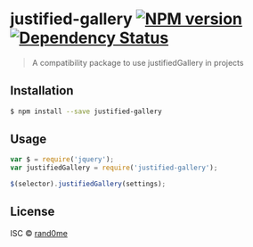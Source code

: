 # justified-gallery [![NPM version][npm-image]][npm-url] [![Dependency Status][daviddm-image]][daviddm-url]
> A compatibility package to use justifiedGallery in projects

## Installation

```sh
$ npm install --save justified-gallery
```

## Usage

```js
var $ = require('jquery');
var justifiedGallery = require('justified-gallery');

$(selector).justifiedGallery(settings);
```
## License

ISC © [rand0me](https://rand0me.github.io)


[npm-image]: https://badge.fury.io/js/justified-gallery.svg
[npm-url]: https://npmjs.org/package/justified-gallery
[daviddm-image]: https://david-dm.org/rand0me/node-justified-gallery.svg?theme=shields.io
[daviddm-url]: https://david-dm.org/rand0me/node-justified-gallery
